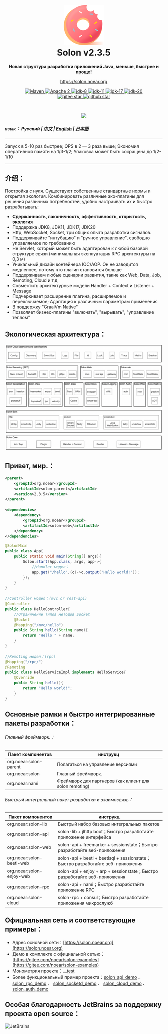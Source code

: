 <h1 align="center" style="text-align:center;">
<img src="solon_icon.png" width="128" />
<br />
Solon v2.3.5
</h1>
<p align="center">
	<strong>Новая структура разработки приложений Java, меньше, быстрее и проще!</strong>
</p>
<p align="center">
	<a href="https://solon.noear.org/">https://solon.noear.org</a>
</p>

<p align="center">
    <a target="_blank" href="https://central.sonatype.com/search?q=org.noear%2520solon-parent">
        <img src="https://img.shields.io/maven-central/v/org.noear/solon.svg?label=Maven%20Central" alt="Maven" />
    </a>
    <a target="_blank" href="https://www.apache.org/licenses/LICENSE-2.0.txt">
		<img src="https://img.shields.io/:License-Apache2-blue.svg" alt="Apache 2" />
	</a>
    <a target="_blank" href="https://www.oracle.com/java/technologies/javase/javase-jdk8-downloads.html">
		<img src="https://img.shields.io/badge/JDK-8-green.svg" alt="jdk-8" />
	</a>
    <a target="_blank" href="https://www.oracle.com/java/technologies/javase/jdk11-archive-downloads.html">
		<img src="https://img.shields.io/badge/JDK-11-green.svg" alt="jdk-11" />
	</a>
    <a target="_blank" href="https://www.oracle.com/java/technologies/javase/jdk17-archive-downloads.html">
		<img src="https://img.shields.io/badge/JDK-17-green.svg" alt="jdk-17" />
	</a>
    <a target="_blank" href="https://www.oracle.com/java/technologies/javase/jdk20-archive-downloads.html">
		<img src="https://img.shields.io/badge/JDK-20-green.svg" alt="jdk-20" />
	</a>
    <br />
    <a target="_blank" href='https://gitee.com/noear/solon/stargazers'>
		<img src='https://gitee.com/noear/solon/badge/star.svg' alt='gitee star'/>
	</a>
    <a target="_blank" href='https://github.com/noear/solon/stargazers'>
		<img src="https://img.shields.io/github/stars/noear/solon.svg?logo=github" alt="github star"/>
	</a>
</p>

<br/>
<p align="center">
	<a href="https://jq.qq.com/?_wv=1027&k=kjB5JNiC">
	<img src="https://img.shields.io/badge/QQ交流群-22200020-orange"/></a>
</p>

##### язык： Русский | [中文](README.md)  | [English](README_EN.md) | [日本語](README_JP.md)

<hr />

Запуск в 5-10 раз быстрее; QPS в 2 — 3 раза выше; Экономия оперативной памяти на 1/3-1/2; Упаковка может быть сокращена до 1/2-1/10

<hr />

## 介绍：

Постройка с нуля. Существуют собственные стандартные нормы и открытая экология. Комбинировать различные эко-плагины для решения различных потребностей, удобно настраивать их и быстро разрабатывать:

* **Сдержанность, лаконичность, эффективность, открытость, экология**
* Поддержка JDK8, JDK11, JDK17, JDK20
* Http, WebSocket, Socket, три общих опыта разработки сигналов.
* Поддерживайте "интубацию" и "ручное управление", свободно управляемое по требованию
* Не Servlet, который может быть адаптирован к любой базовой структуре связи (минимальная эксплуатация RPC архитектуры на 0,3 м)
* Уникальный дизайн контейнера IOC/AOP. Он не заводится медленнее, потому что плагин становится больше
* Поддерживаем любые сценарии развития, такие как Web, Data, Job, Remoting, Cloud и т.д
* Совместить архитектурные модели Handler + Context и Listener + Message
* Подчеркивает расширение плагина, расширяемое и переключаемое; Адаптация к различным параметрам применения
* В поддержку "GraalVm Native"
* Позволяет бизнес-плагины "включать", "вырывать", "управление теплом"


## Экологическая архитектура：

<img src="solon_schema.png" width="700" />

## Привет, мир.：

```xml
<parent>
    <groupId>org.noear</groupId>
    <artifactId>solon-parent</artifactId>
    <version>2.3.5</version>   
</parent>

<dependencies>
    <dependency>
        <groupId>org.noear</groupId>
        <artifactId>solon-web</artifactId>
    </dependency>
</dependencies>
```

```java
@SolonMain
public class App{
    public static void main(String[] args){
        Solon.start(App.class, args, app->{
            //Handler модел：
            app.get("/hello",(c)->c.output("Hello world!"));
        });
    }
}

//Controller модел：(mvc or rest-api)
@Controller
public class HelloController{
    //Ограничение типов методов Socket
    @Socket
    @Mapping("/mvc/hello")
    public String hello(String name){
        return "Hello " + name;
    }
}

//Remoting модел：(rpc)
@Mapping("/rpc/")
@Remoting
public class HelloServiceImpl implements HelloService{
    @Override
    public String hello(){
        return "Hello world!";
    }
}
```


## Основные рамки и быстро интегрированные пакеты разработки：

###### Главный фреймворк.：

| Пакет компонентов                    | инструкц                          |
|------------------------|-----------------------------|
| org.noear:solon-parent | Полагаться на управление версиями                      |
| org.noear:solon        | Главный фреймворк.                         |
| org.noear:nami         | Фреймворк для партнеров (как клиент для solon remoting) |

###### Быстрый интегральный пакет разработки и взаимосвязь：

| Пакет компонентов                       | инструкц                                                    |
|---------------------------|-------------------------------------------------------|
| org.noear:solon-lib       | Быстрый набор базовых интегральных пакетов                                             |
| org.noear:solon-api       | solon-lib + jlhttp boot；Быстро разработайте приложение интерфейса                       |
| org.noear:solon-web       | solon-api + freemarker + sessionstate；Быстро разработайте веб-приложения       |
| org.noear:solon-beetl-web | solon-api + beetl + beetlsql + sessionstate；Быстро разработайте веб-приложения |
| org.noear:solon-enjoy-web | solon-api + enjoy + arp + sessionstate；Быстро разработайте веб-приложения      |
| org.noear:solon-rpc       | solon-api + nami；Быстро разработайте приложение RPC                           |
| org.noear:solon-cloud     | solon-rpc + consul；Быстро разработайте приложения микрослужб                         |


## Официальная сеть и соответствующие примеры：

* Адрес основной сети：[https://solon.noear.org](https://solon.noear.org)
* Демо в комплекте с официальной сетью：[https://gitee.com/noear/solon-examples](https://gitee.com/noear/solon-examples)
* Монометрия проекта：[__test](./__test/) 
* Более функциональный пример проекта：[solon_api_demo](https://gitee.com/noear/solon_api_demo)  、 [solon_rpc_demo](https://gitee.com/noear/solon_rpc_demo) 、 [solon_socketd_demo](https://gitee.com/noear/solon_socketd_demo) 、 [solon_cloud_demo](https://gitee.com/noear/solon_cloud_demo) 、 [solon_auth_demo](https://gitee.com/noear/solon_auth_demo)

## Особая благодарность JetBrains за поддержку проекта open source：

<a href="https://jb.gg/OpenSourceSupport">
  <img src="https://user-images.githubusercontent.com/8643542/160519107-199319dc-e1cf-4079-94b7-01b6b8d23aa6.png" align="left" height="100" width="100"  alt="JetBrains">
</a>

